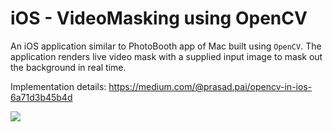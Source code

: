 # iOS - VideoMasking using OpenCV

An iOS application similar to PhotoBooth app of Mac built using `OpenCV`. The application renders live video mask with a supplied input image to mask out the background in real time.

Implementation details: https://medium.com/@prasad.pai/opencv-in-ios-6a71d3b45b4d

![](Animation.gif)
